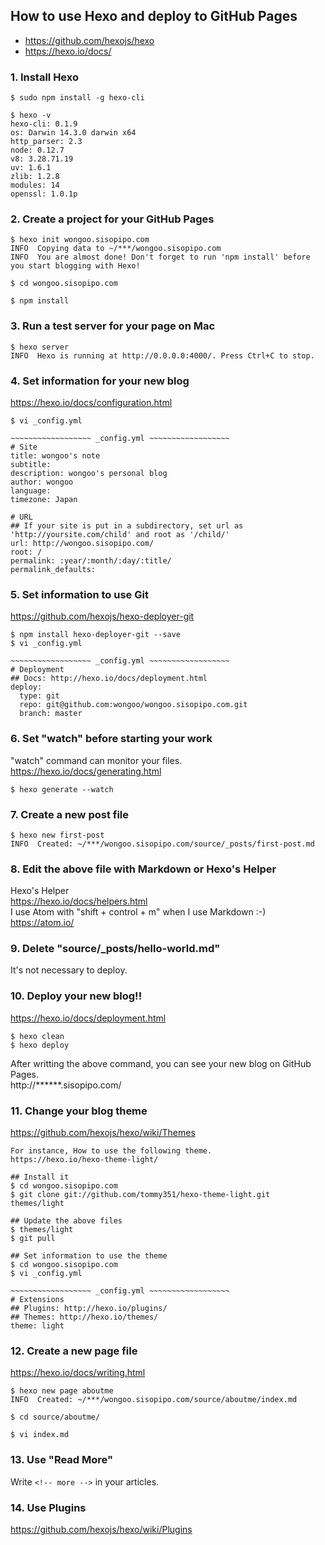 ## How to use Hexo and deploy to GitHub Pages
* https://github.com/hexojs/hexo
* https://hexo.io/docs/

### 1. Install Hexo
```
$ sudo npm install -g hexo-cli

$ hexo -v
hexo-cli: 0.1.9
os: Darwin 14.3.0 darwin x64
http_parser: 2.3
node: 0.12.7
v8: 3.28.71.19
uv: 1.6.1
zlib: 1.2.8
modules: 14
openssl: 1.0.1p
```

### 2. Create a project for your GitHub Pages
```
$ hexo init wongoo.sisopipo.com
INFO  Copying data to ~/***/wongoo.sisopipo.com
INFO  You are almost done! Don't forget to run 'npm install' before you start blogging with Hexo!

$ cd wongoo.sisopipo.com

$ npm install
```

### 3. Run a test server for your page on Mac
```
$ hexo server
INFO  Hexo is running at http://0.0.0.0:4000/. Press Ctrl+C to stop.
```

### 4. Set information for your new blog
https://hexo.io/docs/configuration.html
```
$ vi _config.yml

~~~~~~~~~~~~~~~~~~ _config.yml ~~~~~~~~~~~~~~~~~~
# Site
title: wongoo's note
subtitle:
description: wongoo's personal blog
author: wongoo
language:
timezone: Japan

# URL
## If your site is put in a subdirectory, set url as 'http://yoursite.com/child' and root as '/child/'
url: http://wongoo.sisopipo.com/
root: /
permalink: :year/:month/:day/:title/
permalink_defaults:
```

### 5. Set information to use Git
https://github.com/hexojs/hexo-deployer-git
```
$ npm install hexo-deployer-git --save
$ vi _config.yml

~~~~~~~~~~~~~~~~~~ _config.yml ~~~~~~~~~~~~~~~~~~
# Deployment
## Docs: http://hexo.io/docs/deployment.html
deploy:
  type: git
  repo: git@github.com:wongoo/wongoo.sisopipo.com.git
  branch: master
```

### 6. Set "watch" before starting your work
"watch" command can monitor your files.  
https://hexo.io/docs/generating.html
```
$ hexo generate --watch
```

### 7. Create a new post file
```
$ hexo new first-post
INFO  Created: ~/***/wongoo.sisopipo.com/source/_posts/first-post.md
```

### 8. Edit the above file with Markdown or Hexo's Helper
Hexo's Helper  
https://hexo.io/docs/helpers.html  
I use Atom with "shift + control + m" when I use Markdown :-)  
https://atom.io/

### 9. Delete "source/_posts/hello-world.md"
It's not necessary to deploy.

### 10. Deploy your new blog!!
https://hexo.io/docs/deployment.html
```
$ hexo clean
$ hexo deploy
```
After writting the above command, you can see your new blog on GitHub Pages.  
http://******.sisopipo.com/

### 11. Change your blog theme
https://github.com/hexojs/hexo/wiki/Themes
```
For instance, How to use the following theme.
https://hexo.io/hexo-theme-light/

## Install it
$ cd wongoo.sisopipo.com
$ git clone git://github.com/tommy351/hexo-theme-light.git themes/light

## Update the above files
$ themes/light
$ git pull

## Set information to use the theme
$ cd wongoo.sisopipo.com
$ vi _config.yml

~~~~~~~~~~~~~~~~~~ _config.yml ~~~~~~~~~~~~~~~~~~
# Extensions
## Plugins: http://hexo.io/plugins/
## Themes: http://hexo.io/themes/
theme: light
```

### 12. Create a new page file
https://hexo.io/docs/writing.html
```
$ hexo new page aboutme
INFO  Created: ~/***/wongoo.sisopipo.com/source/aboutme/index.md

$ cd source/aboutme/

$ vi index.md
```

### 13. Use "Read More"
Write `<!-- more -->` in your articles.  

### 14. Use Plugins
https://github.com/hexojs/hexo/wiki/Plugins

